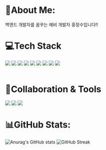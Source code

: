 <h1>🔷About Me:</h1>
백엔드 개발자를 꿈꾸는 예비 개발자 홍정수입니다!!
<br>
<h1>💻Tech Stack</h1>
<div>
	<image src="https://img.shields.io/badge/Java-ED8B00?style=flat-square&logo=java&logoColor=white">
  <image src="https://img.shields.io/badge/JavaScript-F7DF1E?style=flat-square&logo=javascript&logoColor=black">
   <image src="https://img.shields.io/badge/jQuery-0769AD?style=flat-square&logo=jQuery&logoColor=white"/>
   <img src="https://img.shields.io/badge/SpringBoot-6DB33F?style=flat-square&logo=SpringBoot&logoColor=white"/>
    <img src="https://img.shields.io/badge/Mysql-E6B91E?style=flat-square&logo=MySql&logoColor=white"/>
    <img src="https://img.shields.io/badge/Oracle-F80000?style=flat-square&logo=Oracle&logoColor=white"/>
   <img src="https://img.shields.io/badge/HTML5-E34F26?style=flat-square&logo=HTML5&logoColor=white"/>
   <img src="https://img.shields.io/badge/CSS3-1572B6?style=flat-square&logo=CSS3&logoColor=white"/>
   <img src="https://img.shields.io/badge/Apache Tomcat-F8DC75?style=flat-square&logo=ApacheTomcat&logoColor=white"/>
 </div>
  <br>
 <h1>📝Collaboration & Tools</h1>
  <div>
  <img src="https://img.shields.io/badge/git-F05032?style=flat-square&logo=git&logoColor=white"/>
  <img src="https://img.shields.io/badge/Discord-5865F2?style=flat-square&logo=Discord&logoColor=white"/>
  <img src="https://img.shields.io/badge/Notion-000000?style=flat-square&logo=Notion&logoColor=white"/>
  </div>
  
<h1>📊GitHub Stats:</h1>
  
 ![Anurag's GitHub stats](https://github-readme-stats.vercel.app/api?username=JS8800gt&show_icons=true&theme=dracula&amp;bg_color=30,e96443,904e95&amp;title_color=fff&amp;color=fff")
 ![GitHub Streak](https://github-readme-streak-stats.herokuapp.com/?user=JS8800gt&amp;theme=omni&amp;hide_border=false) 
